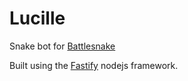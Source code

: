 # Lucille

Snake bot for [Battlesnake](https://play.battlesnake.io/)

Built using the [Fastify](https://github.com/fastify/fastify) nodejs framework.
